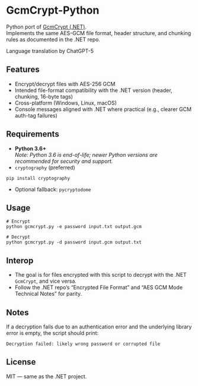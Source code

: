 # GcmCrypt-Python

Python port of [GcmCrypt (.NET)](https://github.com/lellis1936/GcmCrypt).  
Implements the same AES-GCM file format, header structure, and chunking rules as documented in the .NET repo.

Language translation by ChatGPT-5

## Features
- Encrypt/decrypt files with AES-256 GCM
- Intended file-format compatibility with the .NET version (header, chunking, 16-byte tags)
- Cross-platform (Windows, Linux, macOS)
- Console messages aligned with .NET where practical (e.g., clearer GCM auth-tag failures)

## Requirements
- **Python 3.6+**  
  *Note: Python 3.6 is end-of-life; newer Python versions are recommended for security and support.*
- `cryptography` (preferred)
```
pip install cryptography
```
- Optional fallback: `pycryptodome`

## Usage
```
# Encrypt
python gcmcrypt.py -e password input.txt output.gcm

# Decrypt
python gcmcrypt.py -d password input.gcm output.txt
```

## Interop
- The goal is for files encrypted with this script to decrypt with the .NET `GcmCrypt`, and vice versa.
- Follow the .NET repo’s “Encrypted File Format” and “AES GCM Mode Technical Notes” for parity.

## Notes
If a decryption fails due to an authentication error and the underlying library error is empty, the script should print:
```
Decryption failed: likely wrong password or corrupted file
```

## License
MIT — same as the .NET project.
